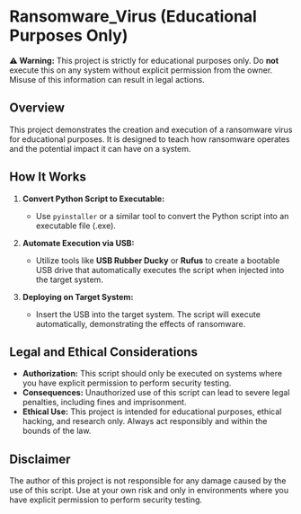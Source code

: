 

# Ransomware_Virus (Educational Purposes Only)

**⚠️ Warning:** This project is strictly for educational purposes only. Do **not** execute this on any system without explicit permission from the owner. Misuse of this information can result in legal actions.

## Overview

This project demonstrates the creation and execution of a ransomware virus for educational purposes. It is designed to teach how ransomware operates and the potential impact it can have on a system.

## How It Works

1. **Convert Python Script to Executable:**
   - Use `pyinstaller` or a similar tool to convert the Python script into an executable file (.exe).

2. **Automate Execution via USB:**
   - Utilize tools like **USB Rubber Ducky** or **Rufus** to create a bootable USB drive that automatically executes the script when injected into the target system.

3. **Deploying on Target System:**
   - Insert the USB into the target system. The script will execute automatically, demonstrating the effects of ransomware.

## Legal and Ethical Considerations

- **Authorization:** This script should only be executed on systems where you have explicit permission to perform security testing.
- **Consequences:** Unauthorized use of this script can lead to severe legal penalties, including fines and imprisonment.
- **Ethical Use:** This project is intended for educational purposes, ethical hacking, and research only. Always act responsibly and within the bounds of the law.

## Disclaimer

The author of this project is not responsible for any damage caused by the use of this script. Use at your own risk and only in environments where you have explicit permission to perform security testing.

